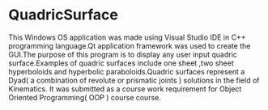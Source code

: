 QuadricSurface
==============

This  Windows OS application was made using Visual Studio IDE in C++ programming language.Qt application framework was used to create the GUI.The purpose of this program is to display any user input quadric surface.Examples of quadric surfaces include one sheet ,two sheet hyperboloids and hyperbolic paraboloids.Quadric surfaces represent a Dyad( a combination of revolute or prismatic joints ) solutions in the field of Kinematics. It was submitted as a  course work requirement for Object Oriented  Programming( OOP ) course course. 

